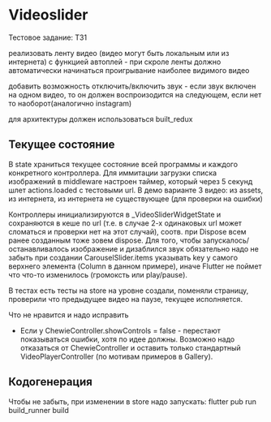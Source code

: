 # Videoslider

Тестовое задание: ТЗ1

реализовать ленту видео (видео могут быть локальным или из интернета) с функцией автоплей - при скроле ленты должно автоматически начинаться проигрывание наиболее видимого видео

добавить возможность отключить/включить звук - если звук включен на одном видео, то он должен воспроизодится на следующем, если нет то наоборот(аналогично instagram)

для архитектуры должен использоваться built_redux

## Текущее состояние

В state храниться текущее состояние всей программы и каждого конкретного контроллера. Для иммитации загрузки списка изображений в middleware настроен таймер, который через 5 секунд шлет actions.loaded с тестовыми url. В демо варианте 3 видео: из assets, из интернета, из интернета не существующее (для проверки на ошибки)

Контроллеры инициализируются в \_VideoSliderWidgetState и сохраняются в кеше по url (т.е. в случае 2-х одинаковых url может сломаться и проверки нет на этот случай), соотв. при Dispose всем ранее созданным тоже зовем dispose. Для того, чтобы запускалось/останавливалось изображение и дизаблился звук обязательно надо не забыть при создании CarouselSlider.items указывать key у самого верхнего элемента (Column в данном примере), иначе Flutter не поймет что что-то изменилось (громоксть или play/pause).

В тестах есть тесты на store на уровне создали, поменяли страницу, проверили что предыдущее видео на паузе, текущее исполняется.

Что не нравится и надо исправить

- Если у ChewieController.showControls = false - перестают показываться ошибки, хотя по идее должны. Возможно надо отказаться от ChewieController и оставить только стандартный VideoPlayerController (по мотивам примеров в Gallery).

## Кодогенерация

Чтобы не забыть, при изменении в store надо запускать: flutter pub run build_runner build
